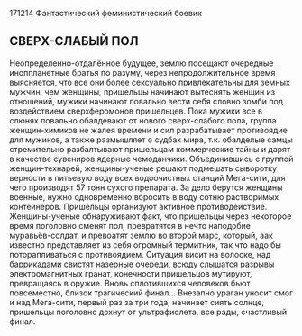 171214 Фантастический феминистический боевик 

СВЕРХ-СЛАБЫЙ ПОЛ
----------------

Неопределенно-отдалённое будущее, землю посещают очередные иноппланетные братья по разуму, через непродолжительное время выясняется, что все они более сексуально привлекательны для земных мужчин, чем женщины, пришельцы начинают вытеснять женщин из отношений, мужики начинают повально вести себя словно зомби под воздействием сверхферомонов пришельцев. Пока мужики все в слюнях повально обалдевают от нового сверх-слабого пола, группа женщин-химиков не жалея времени и сил разрабатывает противоядие для мужиков, а также размышляет о судбах мира, т.к. обалделые самцы стремительно разбалтывают пришельцам коммерческие тайны и дарят в качестве сувениров ядерные чемоданчики. Объединившись с группой женщин-технарей, женщины-ученые решают подмешать сыворотку верности в питьевую воду всех водоочистных станций Мега-сити, для чего производят 57 тонн сухого препарата. За дело берутся женщины военные, нужно одновременно вбросить в воду сотню растворимых контейнеров. Пришельцы организуют активное противодействие. Женщины-ученые обнаруживают факт, что пришельцы через некоторое время поголовно сменят пол, превратятся в нечто наподобие муравьёв-солдат, и превоатят землю во второй марс, который, аак известно представляет из себя огромный термитник, так что надо бы поторапливаться с противоядием. Ситуация висит на волоске, над баррикадами свистят назерные очереди, всюду слышатся разрывы электромагнитных гранат, конечности пришельцов мутируют, превращаясь в оружие. Вновь сплотившихся человеков бьют повсеместно, близок трагический финал... Внезапно ураган уносит смог и над Мега-сити, первый раз за три года, начинает сиять солнце, пришельцы поголовно дохнут от ультрафиолета, все рады, счастливый финал.

